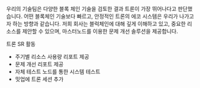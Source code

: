 우리의 기술팀은 다양한 블록 체인 기술을 검토한 결과 트론이 가장 뛰어나다고 판단했습니다. 어떤 블록체인 기술보다 빠르고, 안정적인 트론의 에코 시스템은 우리가 나가고자 하는 방향과 같습니다. 저희 회사는 블럭체인에 대해 깊게 이해하고 있고, 중요한 리소스를 제안할 수 있으며, 마스터노드를 이용한 문제 개선 솔루션을 제공합니다.

트론 SR 활동
+	주기별 리소스 사용량 리포트 제공
+	문제 개선 리포트 제공
+	자체 테스트 노드를 통한 시스템 테스트
+	밋업에 트론 세션 추가

